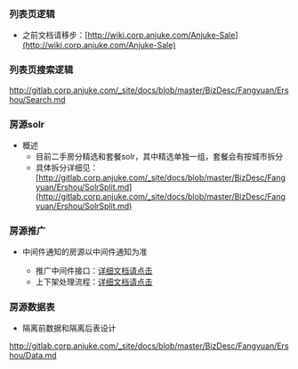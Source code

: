 ### 列表页逻辑

* 之前文档请移步：[http://wiki.corp.anjuke.com/Anjuke-Sale](http://wiki.corp.anjuke.com/Anjuke-Sale)


### 列表页搜索逻辑

http://gitlab.corp.anjuke.com/_site/docs/blob/master/BizDesc/Fangyuan/Ershou/Search.md

### 房源solr

* 概述
    * 目前二手房分精选和套餐solr，其中精选单独一组，套餐会有按城市拆分
    * 具体拆分详细见：[http://gitlab.corp.anjuke.com/_site/docs/blob/master/BizDesc/Fangyuan/Ershou/SolrSplit.md](http://gitlab.corp.anjuke.com/_site/docs/blob/master/BizDesc/Fangyuan/Ershou/SolrSplit.md)

### 房源推广

* 中间件通知的房源以中间件通知为准

    * 推广中间件接口：[详细文档请点击](SpreadMiddleware.md)
    * 上下架处理流程：[详细文档请点击](SpreadUpdown.md)
    

### 房源数据表

* 隔离前数据和隔离后表设计

http://gitlab.corp.anjuke.com/_site/docs/blob/master/BizDesc/Fangyuan/Ershou/Data.md

